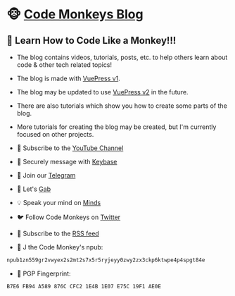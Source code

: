 # 🐵 <a href="https://codemonkeys.tech/">Code Monkeys Blog</a>

## 🐒 Learn How to Code Like a Monkey!!!

- The blog contains videos, tutorials, posts, etc. to help others learn about code & other tech related topics!

- The blog is made with <a href="https://vuepress.vuejs.org/">VuePress v1</a>.

- The blog may be updated to use <a href="https://v2.vuepress.vuejs.org/">VuePress v2</a> in the future.

- There are also tutorials which show you how to create some parts of the blog.

- More tutorials for creating the blog may be created, but I'm currently focused on other projects.

- 🎥 Subscribe to the <a href="https://www.youtube.com/@codemonkeystech">YouTube Channel</a>

- 🔑 Securely message with <a href="https://keybase.io/codemonkeystech">Keybase</a>

- 📨 Join our <a href="https://t.me/codemonkeystech">Telegram</a>

- 🐸 Let's <a href="https://gab.com/codemonkeys">Gab</a>

- 💡 Speak your mind on <a href="https://www.minds.com/codemonkeys/">Minds</a>

- 🐦 Follow Code Monkeys on <a href="https://twitter.com/codemonkeystech">Twitter</a>

- 📯 Subscribe to the <a href="https://codemonkeys.tech/rss.xml">RSS feed</a>

- 🦩 J the Code Monkey's npub:

```bash
npub1zn559gr2vwyex2s2mt2s7x5r5ryjeyy0zwy2zx3ckp6ktwpe4p4spgt84e
```

- 🔐 PGP Fingerprint:

```bash
B7E6 FB94 A589 876C CFC2 1E4B 1E07 E75C 19F1 AE0E
```
